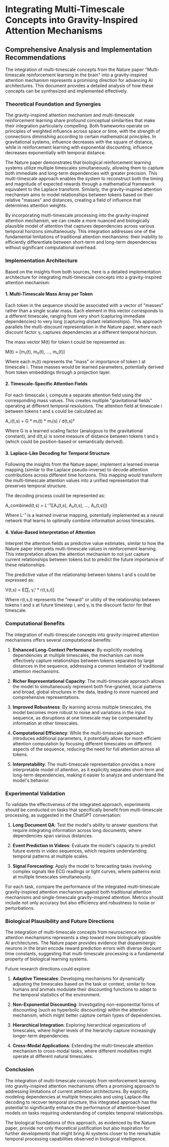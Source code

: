# Integrating Multi-Timescale Concepts into Gravity-Inspired Attention Mechanisms

## Comprehensive Analysis and Implementation Recommendations

The integration of multi-timescale concepts from the Nature paper "Multi-timescale reinforcement learning in the brain" into a gravity-inspired attention mechanism represents a promising direction for advancing AI architectures. This document provides a detailed analysis of how these concepts can be synthesized and implemented effectively.

### Theoretical Foundation and Synergies

The gravity-inspired attention mechanism and multi-timescale reinforcement learning share profound conceptual similarities that make their integration particularly compelling. Both frameworks operate on principles of weighted influence across space or time, with the strength of connections diminishing according to certain mathematical principles. In gravitational systems, influence decreases with the square of distance, while in reinforcement learning with exponential discounting, influence decreases exponentially with temporal distance.

The Nature paper demonstrates that biological reinforcement learning systems utilize multiple timescales simultaneously, allowing them to capture both immediate and long-term dependencies with greater precision. This multi-timescale approach enables the system to reconstruct both the timing and magnitude of expected rewards through a mathematical framework equivalent to the Laplace transform. Similarly, the gravity-inspired attention mechanism aims to model relationships between tokens based on their relative "masses" and distances, creating a field of influence that determines attention weights.

By incorporating multi-timescale processing into the gravity-inspired attention mechanism, we can create a more nuanced and biologically plausible model of attention that captures dependencies across various temporal horizons simultaneously. This integration addresses one of the fundamental limitations of traditional attention mechanisms: their inability to efficiently differentiate between short-term and long-term dependencies without significant computational overhead.

### Implementation Architecture

Based on the insights from both sources, here is a detailed implementation architecture for integrating multi-timescale concepts into a gravity-inspired attention mechanism:

#### 1. Multi-Timescale Mass Array per Token

Each token in the sequence should be associated with a vector of "masses" rather than a single scalar mass. Each element in this vector corresponds to a different timescale, ranging from very short (capturing immediate dependencies) to very long (capturing distant relationships). This approach parallels the multi-discount representation in the Nature paper, where each discount factor γᵢ captures dependencies at a different temporal horizon.

The mass vector M(t) for token t could be represented as:

M(t) = [m₁(t), m₂(t), ..., mₙ(t)]

Where each mᵢ(t) represents the "mass" or importance of token t at timescale i. These masses would be learned parameters, potentially derived from token embeddings through a projection layer.

#### 2. Timescale-Specific Attention Fields

For each timescale i, compute a separate attention field using the corresponding mass values. This creates multiple "gravitational fields" operating at different temporal resolutions. The attention field at timescale i between tokens t and s could be calculated as:

A_i(t,s) = G * mᵢ(t) * mᵢ(s) / d(t,s)²

Where G is a learned scaling factor (analogous to the gravitational constant), and d(t,s) is some measure of distance between tokens t and s (which could be position-based or semantically derived).

#### 3. Laplace-Like Decoding for Temporal Structure

Following the insights from the Nature paper, implement a learned inverse mapping (similar to the Laplace pseudo-inverse) to decode attention contributions across different time horizons. This mapping would transform the multi-timescale attention values into a unified representation that preserves temporal structure.

The decoding process could be represented as:

A_combined(t,s) = L⁻¹([A₁(t,s), A₂(t,s), ..., Aₙ(t,s)])

Where L⁻¹ is a learned inverse mapping, potentially implemented as a neural network that learns to optimally combine information across timescales.

#### 4. Value-Based Interpretation of Attention

Interpret the attention fields as predictive value estimates, similar to how the Nature paper interprets multi-timescale values in reinforcement learning. This interpretation allows the attention mechanism to not just capture current relationships between tokens but to predict the future importance of these relationships.

The predictive value of the relationship between tokens t and s could be expressed as:

V(t,s) = E[∑ᵢ γᵢᵗ * r(t,s,i)]

Where r(t,s,i) represents the "reward" or utility of the relationship between tokens t and s at future timestep i, and γᵢ is the discount factor for that timescale.

### Computational Benefits

The integration of multi-timescale concepts into gravity-inspired attention mechanisms offers several computational benefits:

1. **Enhanced Long-Context Performance**: By explicitly modeling dependencies at multiple timescales, the mechanism can more effectively capture relationships between tokens separated by large distances in the sequence, addressing a common limitation of traditional attention mechanisms.

2. **Richer Representational Capacity**: The multi-timescale approach allows the model to simultaneously represent both fine-grained, local patterns and broad, global structures in the data, leading to more nuanced and comprehensive representations.

3. **Improved Robustness**: By learning across multiple timescales, the model becomes more robust to noise and variations in the input sequence, as disruptions at one timescale may be compensated by information at other timescales.

4. **Computational Efficiency**: While the multi-timescale approach introduces additional parameters, it potentially allows for more efficient attention computation by focusing different timescales on different aspects of the sequence, reducing the need for full attention across all tokens.

5. **Interpretability**: The multi-timescale representation provides a more interpretable model of attention, as it explicitly separates short-term and long-term dependencies, making it easier to analyze and understand the model's behavior.

### Experimental Validation

To validate the effectiveness of the integrated approach, experiments should be conducted on tasks that specifically benefit from multi-timescale processing, as suggested in the ChatGPT conversation:

1. **Long Document QA**: Test the model's ability to answer questions that require integrating information across long documents, where dependencies span various distances.

2. **Event Prediction in Videos**: Evaluate the model's capacity to predict future events in video sequences, which requires understanding temporal patterns at multiple scales.

3. **Signal Forecasting**: Apply the model to forecasting tasks involving complex signals like ECG readings or light curves, where patterns exist at multiple timescales simultaneously.

For each task, compare the performance of the integrated multi-timescale gravity-inspired attention mechanism against both traditional attention mechanisms and single-timescale gravity-inspired attention. Metrics should include not only accuracy but also efficiency and robustness to noise or perturbations.

### Biological Plausibility and Future Directions

The integration of multi-timescale concepts from neuroscience into attention mechanisms represents a step toward more biologically plausible AI architectures. The Nature paper provides evidence that dopaminergic neurons in the brain encode reward prediction errors with diverse discount time constants, suggesting that multi-timescale processing is a fundamental property of biological learning systems.

Future research directions could explore:

1. **Adaptive Timescales**: Developing mechanisms for dynamically adjusting the timescales based on the task or context, similar to how humans and animals modulate their discounting functions to adapt to the temporal statistics of the environment.

2. **Non-Exponential Discounting**: Investigating non-exponential forms of discounting (such as hyperbolic discounting) within the attention mechanism, which might better capture certain types of dependencies.

3. **Hierarchical Integration**: Exploring hierarchical organizations of timescales, where higher levels of the hierarchy capture increasingly longer-term dependencies.

4. **Cross-Modal Applications**: Extending the multi-timescale attention mechanism to cross-modal tasks, where different modalities might operate at different natural timescales.

### Conclusion

The integration of multi-timescale concepts from reinforcement learning into gravity-inspired attention mechanisms offers a promising approach to addressing limitations of current attention architectures. By explicitly modeling dependencies at multiple timescales and using Laplace-like decoding to recover temporal structure, this integrated approach has the potential to significantly enhance the performance of attention-based models on tasks requiring understanding of complex temporal relationships.

The biological foundations of this approach, as evidenced by the Nature paper, provide not only theoretical justification but also inspiration for further developments that might bring AI systems closer to the remarkable temporal processing capabilities observed in biological intelligence.
